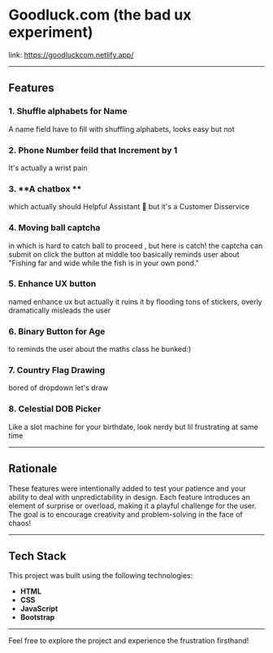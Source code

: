 # Goodluck.com (the bad ux experiment)
link:  https://goodluckcom.netlify.app/ 


---

## Features

### 1. **Shuffle alphabets for Name**
A name field have to fill with shuffling alphabets, looks easy but not

### 2. **Phone Number feild that Increment by 1**
It's actually a wrist pain

### 3. **A chatbox **
which actually should Helpful Assistant 🤡 but it's a Customer Disservice

### 4. **Moving ball captcha** 
in which is hard to catch ball to proceed , but here is  catch! the captcha can submit on click the button at middle too
basically reminds user about "Fishing far and wide while the fish is in your own pond."

### 5. **Enhance UX button**
named enhance ux but actually it ruins it by flooding tons of stickers, overly dramatically misleads the user

### 6. **Binary Button for Age**
to reminds the user about the maths class he bunked:)

### 7. **Country Flag Drawing**
bored of dropdown let's draw

### 8. **Celestial DOB Picker**
Like a slot machine for your birthdate, look nerdy but lil frustrating at same time

---

## Rationale
These features were intentionally added to test your patience and your ability to deal with unpredictability in design. Each feature introduces an element of surprise or overload, making it a playful challenge for the user. The goal is to encourage creativity and problem-solving in the face of chaos!

---

## Tech Stack

This project was built using the following technologies:

- **HTML**
- **CSS**
- **JavaScript**
- **Bootstrap**


---

Feel free to explore the project and experience the frustration firsthand!

